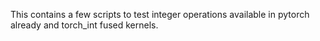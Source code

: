 This contains a few scripts to test integer operations available in pytorch already and torch_int fused kernels.
